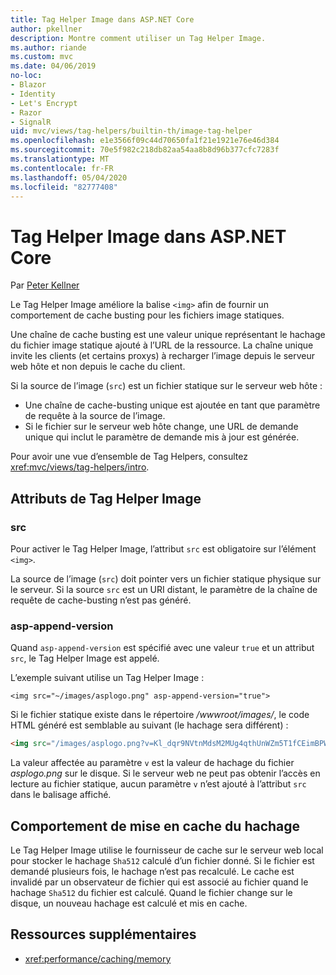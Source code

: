 ```yaml
---
title: Tag Helper Image dans ASP.NET Core
author: pkellner
description: Montre comment utiliser un Tag Helper Image.
ms.author: riande
ms.custom: mvc
ms.date: 04/06/2019
no-loc:
- Blazor
- Identity
- Let's Encrypt
- Razor
- SignalR
uid: mvc/views/tag-helpers/builtin-th/image-tag-helper
ms.openlocfilehash: e1e3566f09c44d70650fa1f21e1921e76e46d384
ms.sourcegitcommit: 70e5f982c218db82aa54aa8b8d96b377cfc7283f
ms.translationtype: MT
ms.contentlocale: fr-FR
ms.lasthandoff: 05/04/2020
ms.locfileid: "82777408"
---
```

# <a name="image-tag-helper-in-aspnet-core"></a>Tag Helper Image dans ASP.NET Core

Par [Peter Kellner](https://peterkellner.net)

Le Tag Helper Image améliore la balise `<img>` afin de fournir un comportement de cache busting pour les fichiers image statiques.

Une chaîne de cache busting est une valeur unique représentant le hachage du fichier image statique ajouté à l’URL de la ressource. La chaîne unique invite les clients (et certains proxys) à recharger l’image depuis le serveur web hôte et non depuis le cache du client.

Si la source de l’image (`src`) est un fichier statique sur le serveur web hôte :

* Une chaîne de cache-busting unique est ajoutée en tant que paramètre de requête à la source de l’image.
* Si le fichier sur le serveur web hôte change, une URL de demande unique qui inclut le paramètre de demande mis à jour est générée.

Pour avoir une vue d’ensemble de Tag Helpers, consultez <xref:mvc/views/tag-helpers/intro>.

## <a name="image-tag-helper-attributes"></a>Attributs de Tag Helper Image

### <a name="src"></a>src

Pour activer le Tag Helper Image, l’attribut `src` est obligatoire sur l’élément `<img>`.

La source de l’image (`src`) doit pointer vers un fichier statique physique sur le serveur. Si la source `src` est un URI distant, le paramètre de la chaîne de requête de cache-busting n’est pas généré.

### <a name="asp-append-version"></a>asp-append-version

Quand `asp-append-version` est spécifié avec une valeur `true` et un attribut `src`, le Tag Helper Image est appelé.

L’exemple suivant utilise un Tag Helper Image :

```cshtml
<img src="~/images/asplogo.png" asp-append-version="true">
```

Si le fichier statique existe dans le répertoire */wwwroot/images/*, le code HTML généré est semblable au suivant (le hachage sera différent) :

```html
<img src="/images/asplogo.png?v=Kl_dqr9NVtnMdsM2MUg4qthUnWZm5T1fCEimBPWDNgM">
```

La valeur affectée au paramètre `v` est la valeur de hachage du fichier *asplogo.png* sur le disque. Si le serveur web ne peut pas obtenir l’accès en lecture au fichier statique, aucun paramètre `v` n’est ajouté à l’attribut `src` dans le balisage affiché.

## <a name="hash-caching-behavior"></a>Comportement de mise en cache du hachage

Le Tag Helper Image utilise le fournisseur de cache sur le serveur web local pour stocker le hachage `Sha512` calculé d’un fichier donné. Si le fichier est demandé plusieurs fois, le hachage n’est pas recalculé. Le cache est invalidé par un observateur de fichier qui est associé au fichier quand le hachage `Sha512` du fichier est calculé. Quand le fichier change sur le disque, un nouveau hachage est calculé et mis en cache.

## <a name="additional-resources"></a>Ressources supplémentaires

* <xref:performance/caching/memory>
